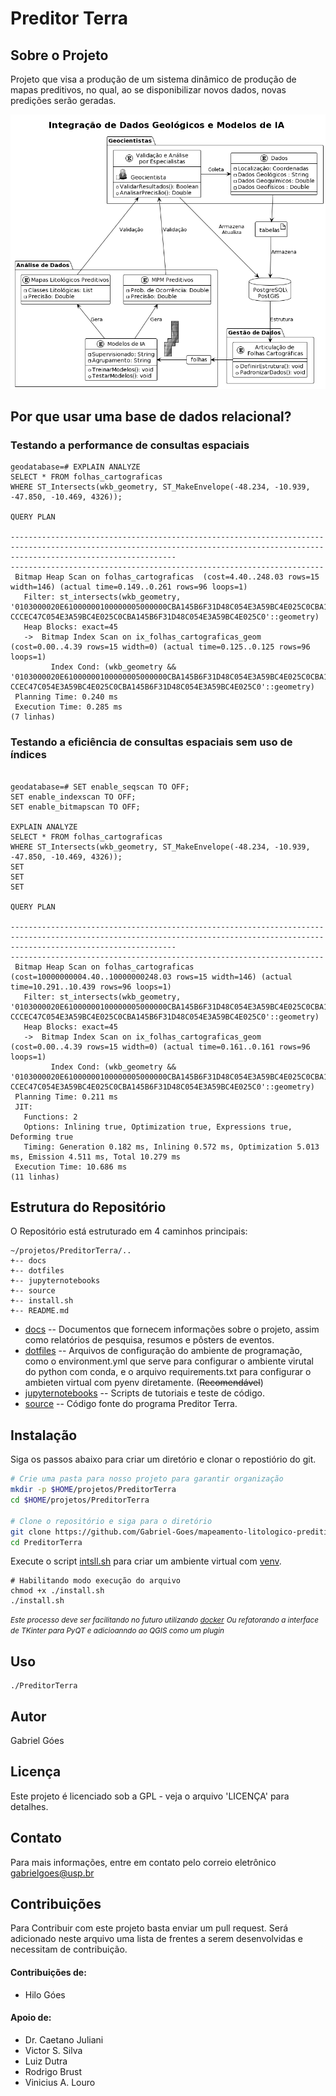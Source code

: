 # Preditor Terra

## Sobre o Projeto

Projeto que visa a produção de um sistema dinâmico de produção de mapas
preditivos, no qual, ao se disponibilizar novos dados, novas predições serão
geradas.

![image](./docs/uml/uml_projeto.png)

## Por que usar uma base de dados relacional?

### Testando a performance de consultas espaciais
```
geodatabase=# EXPLAIN ANALYZE
SELECT * FROM folhas_cartograficas
WHERE ST_Intersects(wkb_geometry, ST_MakeEnvelope(-48.234, -10.939, -47.850, -10.469, 4326));
                                                                                                                      QUERY PLAN

---------------------------------------------------------------------------------------------------------------------------------------------------------------------------------
----------------------------------------------------------------------
 Bitmap Heap Scan on folhas_cartograficas  (cost=4.40..248.03 rows=15 width=146) (actual time=0.149..0.261 rows=96 loops=1)
   Filter: st_intersects(wkb_geometry, '0103000020E61000000100000005000000CBA145B6F31D48C054E3A59BC4E025C0CBA145B6F31D48C0E3A59BC420F024C0CDCCCCCCCCEC47C0E3A59BC420F024C0CDCCCCC
CCCEC47C054E3A59BC4E025C0CBA145B6F31D48C054E3A59BC4E025C0'::geometry)
   Heap Blocks: exact=45
   ->  Bitmap Index Scan on ix_folhas_cartograficas_geom  (cost=0.00..4.39 rows=15 width=0) (actual time=0.125..0.125 rows=96 loops=1)
         Index Cond: (wkb_geometry && '0103000020E61000000100000005000000CBA145B6F31D48C054E3A59BC4E025C0CBA145B6F31D48C0E3A59BC420F024C0CDCCCCCCCCEC47C0E3A59BC420F024C0CDCCCCCC
CCEC47C054E3A59BC4E025C0CBA145B6F31D48C054E3A59BC4E025C0'::geometry)
 Planning Time: 0.240 ms
 Execution Time: 0.285 ms
(7 linhas)
```
### Testando a eficiência de consultas espaciais sem uso de índices
```

geodatabase=# SET enable_seqscan TO OFF;
SET enable_indexscan TO OFF;
SET enable_bitmapscan TO OFF;

EXPLAIN ANALYZE
SELECT * FROM folhas_cartograficas
WHERE ST_Intersects(wkb_geometry, ST_MakeEnvelope(-48.234, -10.939, -47.850, -10.469, 4326));
SET
SET
SET
                                                                                                                      QUERY PLAN

---------------------------------------------------------------------------------------------------------------------------------------------------------------------------------
----------------------------------------------------------------------
 Bitmap Heap Scan on folhas_cartograficas  (cost=10000000004.40..10000000248.03 rows=15 width=146) (actual time=10.291..10.439 rows=96 loops=1)
   Filter: st_intersects(wkb_geometry, '0103000020E61000000100000005000000CBA145B6F31D48C054E3A59BC4E025C0CBA145B6F31D48C0E3A59BC420F024C0CDCCCCCCCCEC47C0E3A59BC420F024C0CDCCCCC
CCCEC47C054E3A59BC4E025C0CBA145B6F31D48C054E3A59BC4E025C0'::geometry)
   Heap Blocks: exact=45
   ->  Bitmap Index Scan on ix_folhas_cartograficas_geom  (cost=0.00..4.39 rows=15 width=0) (actual time=0.161..0.161 rows=96 loops=1)
         Index Cond: (wkb_geometry && '0103000020E61000000100000005000000CBA145B6F31D48C054E3A59BC4E025C0CBA145B6F31D48C0E3A59BC420F024C0CDCCCCCCCCEC47C0E3A59BC420F024C0CDCCCCCC
CCEC47C054E3A59BC4E025C0CBA145B6F31D48C054E3A59BC4E025C0'::geometry)
 Planning Time: 0.211 ms
 JIT:
   Functions: 2
   Options: Inlining true, Optimization true, Expressions true, Deforming true
   Timing: Generation 0.182 ms, Inlining 0.572 ms, Optimization 5.013 ms, Emission 4.511 ms, Total 10.279 ms
 Execution Time: 10.686 ms
(11 linhas)

```

## Estrutura do Repositório
O Repositório está estruturado em 4 caminhos principais:

```
~/projetos/PreditorTerra/..
+-- docs
+-- dotfiles
+-- jupyternotebooks
+-- source
+-- install.sh
+-- README.md
```

- [docs](https://github.com/Gabriel-Goes/mapeamento_litologico_preditivo/tree/main/docs) -- Documentos que fornecem informações sobre o projeto, assim
como relatórios de pesquisa, resumos e pôsters de eventos.
- [dotfiles](https://github.com/Gabriel-Goes/mapeamento_litologico_preditivo/tree/main/dotfiles) --  Arquivos de configuração do ambiente de programação, como
o environment.yml que serve para configurar o ambiente virutal do python com
conda, e o arquivo requirements.txt para configurar o ambieten virtual com
pyenv diretamente. (~~Recomendável~~)
- [jupyternotebooks](https://github.com/Gabriel-Goes/mapeamento_litologico_preditivo/tree/main/jupyternotebooks) -- Scripts de tutoriais e teste de código.
- [source](https://github.com/Gabriel-Goes/mapeamento_litologico_preditivo/tree/main/source) -- Código fonte do programa Preditor Terra.

## Instalação
Siga os passos abaixo para criar um diretório e clonar o repostiório do git.
```bash
# Crie uma pasta para nosso projeto para garantir organização
mkdir -p $HOME/projetos/PreditorTerra
cd $HOME/projetos/PreditorTerra

# Clone o repositório e siga para o diretório
git clone https://github.com/Gabriel-Goes/mapeamento-litologico-preditivo.git PreditorTerra
cd PreditorTerra
```
Execute o script [intsll.sh](https://github.com/Gabriel-Goes/mapeamento-litologico-preditivo/tree/main/install.sh)
para criar um ambiente virtual com [venv](https://docs.python.org/3/library/venv.html).  
```
# Habilitando modo execução do arquivo
chmod +x ./install.sh
./install.sh
```
<span style="font-size:smaller;">_Este processo deve ser facilitando no futuro utilizando [docker]()_</span>
<span style="font-size:smaller;">_Ou refatorando a interface de TKinter para PyQT e adicioanndo ao QGIS como um plugin_</span>


## Uso
```
./PreditorTerra
```

## Autor
Gabriel Góes

## Licença
Este projeto é licenciado sob a GPL - veja o arquivo 'LICENÇA' para detalhes.

## Contato
Para mais informações, entre em contato pelo correio eletrônico gabrielgoes@usp.br

## Contribuições

Para Contribuir com este projeto basta enviar um pull request.
Será adicionado neste arquivo uma lista de frentes a serem desenvolvidas e necessitam de contribuição.

#### Contribuições de:

 - Hilo Góes

#### Apoio de:
 - Dr. Caetano Juliani
 - Victor S. Silva
 - Luiz Dutra
 - Rodrigo Brust
 - Vinicius A. Louro
